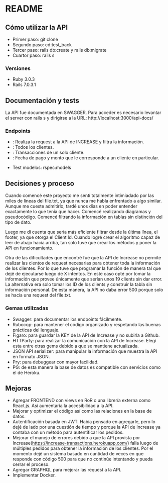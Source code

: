 # README

## Cómo utilizar la API

- Primer paso: git clone
- Segundo paso: cd:test_back
- Tercer paso: rails db:create y rails db:migrate
- Cuartor paso: rails s

### Versiones

- Ruby 3.0.3
- Rails 7.0.3.1

## Documentación y tests

La API fue documentada en SWAGGER. Para acceder es necesario levantar el server con rails s y dirigirse a la URL: http://localhost:3000/api-docs/

### Endpoints

- : Realiza la request a la API de INCREASE y filtra la información.
- : Todos los clientes.
- : Transacciones de un solo cliente.
- : Fecha de pago y monto que le corresponde a un cliente en particular.

* Test modelos: rspec:models

## Decisiones y proceso

Cuando comencé este proyecto me sentí totalmente intimiadado por las miles de lineas del file.txt, ya que nunca me había enfrentado a algo similar. Aunque me cueste admitirlo, tardé unos días en poder entender exactamente lo que tenía que hacer. Comencé realizando diagramas y pseudocódigo. Comencé filtrando la información en tablas sin distinción del tipo de dato.

Luego me di cuenta que sería más eficiente filtrar desde la última línea, el footer, ya que otorga el Client Id. Cuando logré crear el algoritmo capaz de leer de abajo hacia arriba, tan solo tuve que crear los métodos y poner la API en funcionamiento.

Otra de las dificultades que encontré fue que la API de Increase no permite realizar las cientos de request necesarias para obtener toda la información de los clientes. Por lo que tuve que programar la función de manera tal que dejé de ejecutarse luego de X intentos. En este caso opté por tomar la información que provee únicamente que serían unos 19 clients sin dar error. La alternativa era solo tomar los ID de los clients y construir la tabla sin información personal. De esta manera, la API no daba error 500 porque solo se hacia una request del file.txt.

### Gemas utilizadas

- Swagger: para documentar los endpoints fácilmente.
- Rubocop: para mantener el código organizado y respetando las buenas prácticas del lenguaje.
- Figaro: para guardar la KEY de la API de Increase y no subirla a Github.
- HTTParty: para realizar la comunicación con la API de Increase. Elegí esta entre otras gems debido a que se mantiene actualizada.
- JSON API serializer: para manipular la información que muestra la API en formato JSON.
- Pry: para debuggear con mayor facilidad.
- PG: de esta manera la base de datos es compatible con servicios como el de Heroku.

## Mejoras

- Agregar FRONTEND con views en RoR o una librería externa como React.js. Así aumentaría la accesibilidad a la API.
- Mejorar y optimizar el código así como las relaciones en la base de datos.
- Autentificación basada en JWT. Había pensado en agregarle, pero lo dejé de lado por una cuestión de tiempo y porque la API de Increase ya contaba con un método para autentificar los pedidos.
- Mejorar el manejo de errores debido a que la API provista por Increase(https://increase-transactions.herokuapp.com/) falla luego de múltiples pedidos para obtener la información de los clientes. Por el momento dejé un sistema basado en cantidad de veces en que responde con código 500 para que no continúe intentando y pueda cerrar el proceso.
- Agregar GRAPHQL para mejorar las request a la API.
- Implementar Docker.
